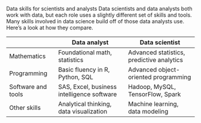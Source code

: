 Data skills for scientists and analysts
Data scientists and data analysts both work with data, but each role uses a slightly different set of skills and tools. Many skills involved in data science build off of those data analysts use. Here’s a look at how they compare.

|                    | Data analyst                               | Data scientist                            |
|--------------------|--------------------------------------------|-------------------------------------------|
| Mathematics        | Foundational math, statistics              | Advanced statistics, predictive analytics |
| Programming        | Basic fluency in R, Python, SQL            | Advanced object-oriented programming      |
| Software and tools | SAS, Excel, business intelligence software | Hadoop, MySQL, TensorFlow, Spark          |
| Other skills       | Analytical thinking, data visualization    | Machine learning, data modeling           |
